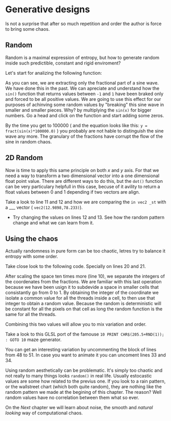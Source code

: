 # Generative designs

Is not a surprise that after so much repetition and order the author is force to bring some chaos.

## Random

Random is a maximal expression of entropy, but how to generate random inside such predictible, constant and rigid enviroment?

Let's start for analizing the following function:

<div class="simpleFunction" data="y = fract(sin(x)*1.0);"></div>

As you can see, we are extracting only the fractional part of a sine wave. We have done this in the past. We can apreciate and understand how the ```sin()``` function that returns values between ```-1``` and ```1``` have been braked only and forced to be all positive values. We are going to use this effect for our purposes of achinving some random values by "breaking" this sine wave in smaller and smaller pieces. Why? by multiplying the ```sin(x)``` for bigger numbers. Go a head and click on the function and start adding some zeros.

By the time you get to 100000 ( and the equation looks like this: ```y = fract(sin(x)*100000.0)``` ) you probably are not hable to distinguish the sine wave any more. The granulary of the fractions have corrupt the flow of the sine in random chaos.

## 2D Random

Now is time to apply this same principle on both *x* and *y* axis. For that we need a way to transform a two dimensional vector into a one dimensional float point value. There are different ways to do this, but the ```dot()``` function can be very particulary helpfull in this case, becuse of it avility to return a float values between 0 and 1 depending if two vectors are align. 

<div class="codeAndCanvas" data="2d-random.frag"></div>

Take a look to line 11 and 12 and how we are comparing the ```in vec2 _st``` with a ___ vector ( ```vec2(12.9898,78.233)```).

* Try changing the values on lines 12 and 13. See how the random pattern change and what we can learn from it. 

## Using the chaos

Actually randomness in pure form can be too chaotic, letres try to balance it entropy with some order.

Take close look to the following code. Specially on lines 20 and 21.

<div class="codeAndCanvas" data="2d-random-mosaic.frag"></div>

After scaling the space ten times more (line 10), we separate the integers of the coordenates from the fractions. We are familiar with this last operation because we have been usign it to subdevide a space in smaller cells that consistantly go from 0 to 1. By obtaining the integer of the coordinate we isolate a common value for all the threads inside a cell, to then use that integer to obtain a random value. Because the random is deterministic will be constant for all the pixels on that cell as long the random function is the same for all the threads.

Combining this two values will allow you to mix variation and order.

Take a look to this GLSL port of the famouse ```10 PRINT CHR$(205.5+RND(1)); : GOTO 10``` maze generator.

<div class="codeAndCanvas" data="2d-random-truchet.frag"></div>

You can get an interesting variation by uncommenting the block of lines from 48 to 51. In case you want to animate it you can uncoment lines 33 and 34. 

Using random aesthetically can be problematic. It's simply too chaotic and not really to many things looks ```random()``` in real life. Usually estocastic values are some how related to the previus one. If you look to a rain pattern, or the wallstreet chart (which both quite random), they are nothing like the random pattern we made at the begining of this chapter. The reason? Well random values have no correlation between them what so ever. 

On the *Next* chapter we will learn about noise, the smooth and *natural looking* way of computational chaos. 
